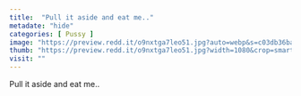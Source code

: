 ```yaml
---
title:  "Pull it aside and eat me.."
metadate: "hide"
categories: [ Pussy ]
image: "https://preview.redd.it/o9nxtga7leo51.jpg?auto=webp&s=c03db36ba2d00be1388abed64e7f692512e63be1"
thumb: "https://preview.redd.it/o9nxtga7leo51.jpg?width=1080&crop=smart&auto=webp&s=454b99080de773f1900c3f290d71f359364eb3b6"
visit: ""
---
```

Pull it aside and eat me..
